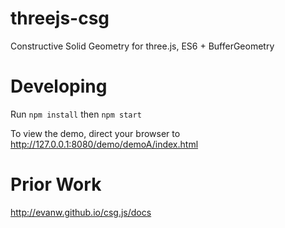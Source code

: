 # threejs-csg

Constructive Solid Geometry for three.js, ES6 + BufferGeometry

# Developing

Run `npm install` then `npm start`

To view the demo, direct your browser to
http://127.0.0.1:8080/demo/demoA/index.html


# Prior Work

http://evanw.github.io/csg.js/docs
